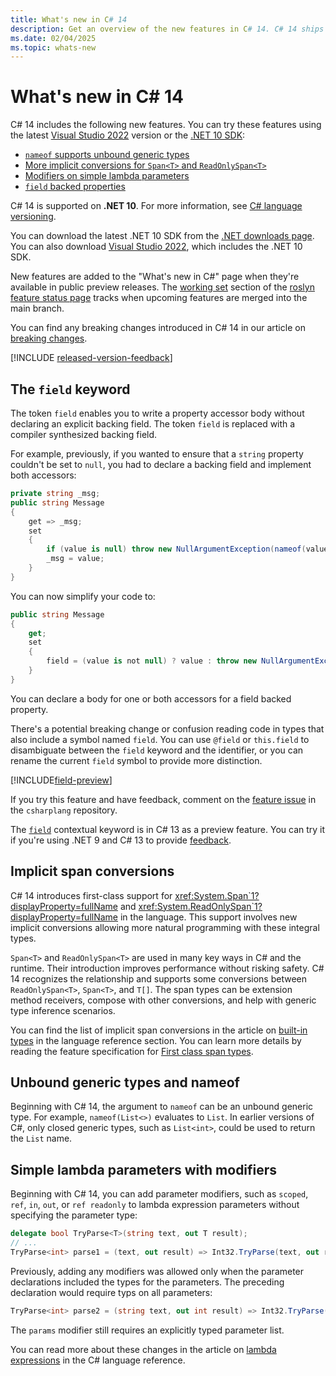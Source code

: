 ```yaml
---
title: What's new in C# 14
description: Get an overview of the new features in C# 14. C# 14 ships with .NET 10.
ms.date: 02/04/2025
ms.topic: whats-new
---
```

# What's new in C# 14

C# 14 includes the following new features. You can try these features using the latest [Visual Studio 2022](https://visualstudio.microsoft.com/vs/preview/) version or the [.NET 10 SDK](https://dotnet.microsoft.com/download/dotnet):

- [`nameof` supports unbound generic types](#unbound-generic-types-and-nameof)
- [More implicit conversions for `Span<T>` and `ReadOnlySpan<T>`](#implicit-span-conversions)
- [Modifiers on simple lambda parameters](#simple-lambda-parameters-with-modifiers)
- [`field` backed properties](#the-field-keyword)

C# 14 is supported on **.NET 10**. For more information, see [C# language versioning](../language-reference/configure-language-version.md).

You can download the latest .NET 10 SDK from the [.NET downloads page](https://dotnet.microsoft.com/download). You can also download [Visual Studio 2022](https://visualstudio.microsoft.com/vs/), which includes the .NET 10 SDK.

New features are added to the "What's new in C#" page when they're available in public preview releases. The [working set](https://github.com/dotnet/roslyn/blob/main/docs/Language%20Feature%20Status.md#working-set) section of the [roslyn feature status page](https://github.com/dotnet/roslyn/blob/main/docs/Language%20Feature%20Status.md) tracks when upcoming features are merged into the main branch.

You can find any breaking changes introduced in C# 14 in our article on [breaking changes](~/_roslyn/docs/compilers/CSharp/Compiler%20Breaking%20Changes%20-%20DotNet%2010.md).

[!INCLUDE [released-version-feedback](./includes/released-feedback.md)]

## The `field` keyword

The token `field` enables you to write a property accessor body without declaring an explicit backing field. The token `field` is replaced with a compiler synthesized backing field.

For example, previously, if you wanted to ensure that a `string` property couldn't be set to `null`, you had to declare a backing field and implement both accessors:

```csharp
private string _msg;
public string Message
{
    get => _msg;
    set
    {
        if (value is null) throw new NullArgumentException(nameof(value));
        _msg = value;
    }
}
```

You can now simplify your code to:

```csharp
public string Message
{
    get;
    set
    {
        field = (value is not null) ? value : throw new NullArgumentException(nameof(value));
    }
}
```

You can declare a body for one or both accessors for a field backed property.

There's a potential breaking change or confusion reading code in types that also include a symbol named `field`. You can use `@field` or `this.field` to disambiguate between the `field` keyword and the identifier, or you can rename the current `field` symbol to provide more distinction.

[!INCLUDE[field-preview](../includes/field-preview.md)]

If you try this feature and have feedback, comment on the [feature issue](https://github.com/dotnet/csharplang/issues/140) in the `csharplang` repository.

The [`field`](../language-reference/keywords/field.md) contextual keyword is in C# 13 as a preview feature. You can try it if you're using .NET 9 and C# 13 to provide [feedback](https://github.com/dotnet/csharplang/issues/140).

## Implicit span conversions

C# 14 introduces first-class support for <xref:System.Span`1?displayProperty=fullName> and <xref:System.ReadOnlySpan`1?displayProperty=fullName> in the language. This support involves new implicit conversions allowing more natural programming with these integral types.

`Span<T>` and `ReadOnlySpan<T>` are used in many key ways in C# and the runtime. Their introduction improves performance without risking safety. C# 14 recognizes the relationship and supports some conversions between `ReadOnlySpan<T>`, `Span<T>`, and `T[]`. The span types can be extension method receivers, compose with other conversions, and help with generic type inference scenarios.

You can find the list of implicit span conversions in the article on [built-in types](../language-reference/builtin-types/built-in-types.md) in the language reference section. You can learn more details by reading the feature specification for [First class span types](~/_csharplang/proposals/first-class-span-types.md).

## Unbound generic types and nameof

Beginning with C# 14, the argument to `nameof` can be an unbound generic type. For example, `nameof(List<>)` evaluates to `List`. In earlier versions of C#, only closed generic types, such as `List<int>`, could be used to return the `List` name.

## Simple lambda parameters with modifiers

Beginning with C# 14, you can add parameter modifiers, such as `scoped`, `ref`, `in`, `out`, or `ref readonly` to lambda expression parameters without specifying the parameter type:

```csharp
delegate bool TryParse<T>(string text, out T result);
// ...
TryParse<int> parse1 = (text, out result) => Int32.TryParse(text, out result);
```

Previously, adding any modifiers was allowed only when the parameter declarations included the types for the parameters. The preceding declaration would require typs on all parameters:

```csharp
TryParse<int> parse2 = (string text, out int result) => Int32.TryParse(text, out result);
```

The `params` modifier still requires an explicitly typed parameter list.

You can read more about these changes in the article on [lambda expressions](../language-reference/operators/lambda-expressions.md#input-parameters-of-a-lambda-expression) in the C# language reference.

<!-- Add link to What's new in .NET 10 once it's published -->
